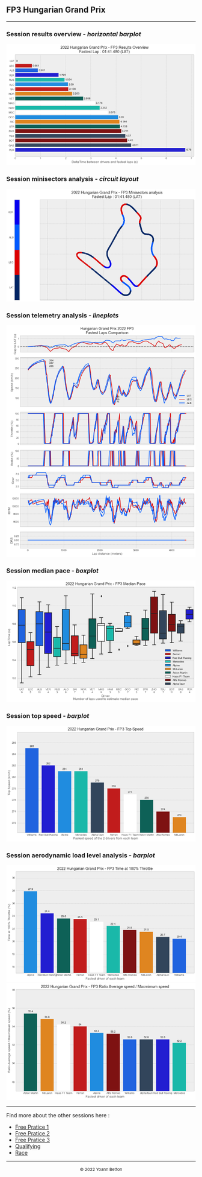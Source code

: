 ## FP3 Hungarian Grand Prix

---

### Session results overview - *horizontal barplot*

<img src="/output/2022-07-31_Hungarian_Grand_Prix/fp3_results_overview_white.png?raw=true"/>

### Session minisectors analysis - *circuit layout*

<img src="/output/2022-07-31_Hungarian_Grand_Prix/fp3_minisectors_analysis_white.png?raw=true"/>

### Session telemetry analysis - *lineplots*

<img src="/output/2022-07-31_Hungarian_Grand_Prix/fp3_telemetry_analysis_white.png?raw=true"/>

### Session median pace - *boxplot*

<img src="/output/2022-07-31_Hungarian_Grand_Prix/fp3_median_pace_white.png?raw=true"/>

### Session top speed - *barplot*

<img src="/output/2022-07-31_Hungarian_Grand_Prix/topspeed_fp3_white.png?raw=true"/>

### Session aerodynamic load level analysis - *barplot*

<img src="/output/2022-07-31_Hungarian_Grand_Prix/fp3_maximum_throttle_white.png?raw=true"/>

<img src="/output/2022-07-31_Hungarian_Grand_Prix/fp3_speed_ratio_white.png?raw=true"/>

--- 

Find more about the other sessions here :
  - [Free Pratice 1](/page/FP1/2022-07-31_Hungarian_Grand_Prix)  
  - [Free Pratice 2](/page/FP2/2022-07-31_Hungarian_Grand_Prix) 
  - [Free Pratice 3](/page/FP3/2022-07-31_Hungarian_Grand_Prix)
  - [Qualifying](/page/Qualifying/2022-07-31_Hungarian_Grand_Prix) 
  - [Race](/page/Race/2022-07-31_Hungarian_Grand_Prix)

---

<div style="text-align: center">
  <p style="font-size:11px">&copy; 2022 Yoann Betton</p>
</div>

<!-- ---

<p style="font-size:11px">Page generated from <a href="https://github.com/yoannbtn/yoannbtn.github.io">github.com/yoannbtn</a>.</p> -->